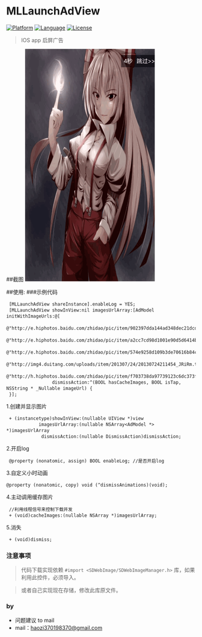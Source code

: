 # MLLaunchAdView

[![Platform](http://img.shields.io/badge/platform-ios-blue.svg?style=flat
             )](https://developer.apple.com/iphone/index.action)
[![Language](http://img.shields.io/badge/language-ObjC-brightgreen.svg?style=flat)](https://developer.apple.com/Objective-C)
[![License](http://img.shields.io/badge/license-MIT-lightgrey.svg?style=flat)](http://mit-license.org)

> IOS app 启屏广告

##截图
![screen](https://github.com/MrLu/UI_PRO/blob/master/MLLaunchADView/screen/MLLanuchAdView.gif)

##使用:
###示例代码
```
 [MLLaunchAdView shareInstance].enableLog = YES;
 [MLLaunchAdView showInView:nil imagesUrlArray:[AdModel initWithImageUrls:@[
                                                                               @"http://e.hiphotos.baidu.com/zhidao/pic/item/902397dda144ad348dec21dcd6a20cf431ad851e.jpg",
                                                                               @"http://e.hiphotos.baidu.com/zhidao/pic/item/a2cc7cd98d1001e90d5d6414ba0e7bec54e79743.jpg",
                                                                               @"http://e.hiphotos.baidu.com/zhidao/pic/item/574e9258d109b3de70616b84ccbf6c81810a4c04.jpg",
                                                                               @"http://img4.duitang.com/uploads/item/201307/24/20130724211454_JRiRm.thumb.600_0.jpeg",
                                                                               @"http://h.hiphotos.baidu.com/zhidao/pic/item/f703738da97739123c6dc373fe198618367ae25d.jpg"]]
                 dismissAction:^(BOOL hasCacheImages, BOOL isTap, NSString * _Nullable imageUrl) {
 }];
```
1.创建并显示图片
```
 + (instancetype)showInView:(nullable UIView *)view
            imagesUrlArray:(nullable NSArray<AdModel *> *)imagesUrlArray
             dismissAction:(nullable DismissAction)dismissAction;
```
2.开启log
```
 @property (nonatomic, assign) BOOL enableLog; //是否开启log
```
3.自定义小时动画
```
@property (nonatomic, copy) void (^dismissAnimations)(void);
```
4.主动调用缓存图片
```
 //利用线程信号来控制下载并发
 + (void)cacheImages:(nullable NSArray *)imagesUrlArray;
```
5.消失
```
 + (void)dismiss;
```
### 注意事项
>代码下载实现依赖 `#import <SDWebImage/SDWebImageManager.h>` 库，如果利用此控件，必须导入。

>或者自己实现现在存储，修改此库原文件。

### by
* 问题建议 to mail
* mail：haozi370198370@gmail.com
